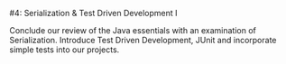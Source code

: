 #4: Serialization & Test Driven Development I

Conclude our review of the Java essentials with an examination of Serialization. Introduce Test Driven Development, JUnit and incorporate simple tests into our projects.
